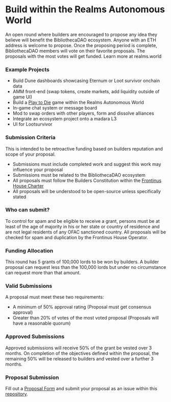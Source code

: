 # Build within the Realms Autonomous World
An open round where builders are encouraged to propose any idea they believe will benefit the BibliothecaDAO ecosystem. Anyone with an ETH address is welcome to propose. Once the proposing period is complete, BibliothecaDAO members will vote on their favorite proposals. The proposals with the most votes will get funded. Learn more at realms.world

### Example Projects
- Build Dune dashboards showcasing Eternum or Loot survivor onchain data
- AMM front-end (swap tokens, create markets, add liquidity outside of game UI)
- Build a [Play to Die](https://scroll.bibliothecadao.xyz/adventurers/play-2-die) game within the Realms Autonomous World
- In-game chat system or message board
- Mod to swap orders with other players, form and dissolve alliances
- Integrate an ecosystem project onto a madara L3
- UI for Lootsurvivor

### Submission Criteria
This is intended to be retroactive funding based on builders reputation and scope of your proposal.
- Submissions must include completed work and suggest this work may influence your proposal
- Submissions must be related to the BibliothecaDAO ecosystem
- All proposals must follow the Builders Constitution within the [Frontinus House Charter](https://github.com/Calcutatator/Frontinus-House-Docs/blob/main/Charter/Charter.md)
- All proposals will be understood to be open-source unless specifically stated

### Who can submit?
To control for spam and be eligible to receive a grant, persons must be at least of the age of majority in his or her state or country of residence and are not legal residents of any OFAC sanctioned country. All proposals will be checked for spam and duplication by the Frontinus House Operator.

### Funding Allocation
This round has 5 grants of 100,000 lords to be won by builders. A builder proposal can request less than the 100,000 lords but under no circumstance can request more than that amount.

### Valid Submissions 
A proposal must meet these two requirements:
- A minimum of 50% approval rating (Proposal must get consensus approval)
- Greater than 20% of votes of the most voted proposal (Proposals will have a reasonable quorum)

### Approved Submissions
Approved submissions will receive 50% of the grant be vested over 3 months. On completion of the objectives defined within the proposal, the remaining 50% will be released to builders and vested over a further 3 months.

### Proposal Submission 
Fill out a [Proposal Form](https://github.com/Calcutatator/Frontinus-House-Docs/blob/main/Proposal%20Framework/builder-proposal-framework.md) and submit your proposal as an issue within this [repository](https://github.com/Calcutatator/Frontinus-House-Docs/issues).
